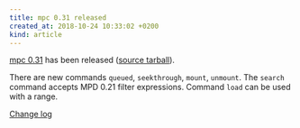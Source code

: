 ```yaml
---
title: mpc 0.31 released
created_at: 2018-10-24 10:33:02 +0200
kind: article
---
```


[mpc 0.31](/clients/mpc) has been released
([source tarball](http://www.musicpd.org/download/mpc/0/mpc-0.31.tar.xz)).

There are new commands `queued`, `seekthrough`, `mount`, `unmount`.
The `search` command accepts MPD 0.21 filter expressions.  Command
`load` can be used with a range.

[Change log](https://raw.githubusercontent.com/MusicPlayerDaemon/mpc/v0.31/NEWS)
